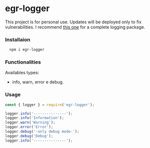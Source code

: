 
# egr-logger

This project is for personal use.
Updates will be deployed only to fix vulnerabilities. 
I recommend [this one](https://www.npmjs.com/package/logger) for a complete logging package.

### Installaion

```bash
  npm i egr-logger
```
    
### Functionalities

Availables types:
- info, warn, error e debug.


### Usage

```javascript
const { logger } = require('egr-logger');

logger.info('---------------');
logger.info('Information');
logger.warn('Warning');
logger.error('Error');
logger.debug('-only debug mode-');
logger.debug('Debug');
logger.info('---------------');

```